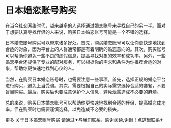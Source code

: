 # 日本婚恋账号购买

在当今社交网络时代，越来越多的人选择通过婚恋账号来寻找自己的另一半。而对于想要认真寻找伴侣的人来说，购买日本婚恋账号可能是一个不错的选择。

日本婚恋账号购买可以带来诸多好处。首先，购买婚恋账号可以让你更快速地找到合适的对象，因为平台上的人群通常都是有着明确的婚恋意向的。其次，购买账号可以帮助你避免一些不良的虚假信息，提高寻找对象的效率和成功率。另外，一些婚恋平台还提供了专业的配对服务，可以根据你的需求和条件为你推荐合适的对象，帮助你更快速地找到心仪的人。

当然，在购买日本婚恋账号时，也需要注意一些事项。首先，选择正规的婚恋平台进行购买，避免上当受骗。其次，需要根据自己的实际需求选择合适的套餐，不要盲目购买。最后，购买后也要注意保护个人信息，避免泄露造成不必要的麻烦。

总的来说，购买日本婚恋账号可以帮助你更快速地找到合适的伴侣，提高婚恋成功率。但在购买时也需要谨慎选择，以免造成不必要的损失。

更多 关于日本婚恋账号购买 请通过✈与我们联系，感谢阅读,谢谢！[点这里联系✈](https://abc.k02.cc)